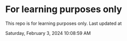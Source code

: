 # For learning purposes only
This repo is for learning purposes only.
Last updated at

Saturday, February 3, 2024 10:08:59 AM

